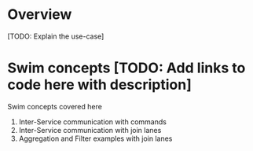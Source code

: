# Overview
[TODO: Explain the use-case]

# Swim concepts [TODO: Add links to code here with description]
Swim concepts covered here
1. Inter-Service communication with commands 
2. Inter-Service communication with join lanes
3. Aggregation and Filter examples with join lanes
    